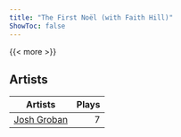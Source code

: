```yaml
---
title: "The First Noël (with Faith Hill)"
ShowToc: false
---
```


{{< more >}}

## Artists
Artists | Plays 
----- | -----: 
[Josh Groban](/artists/josh-groban-58260) | 7

